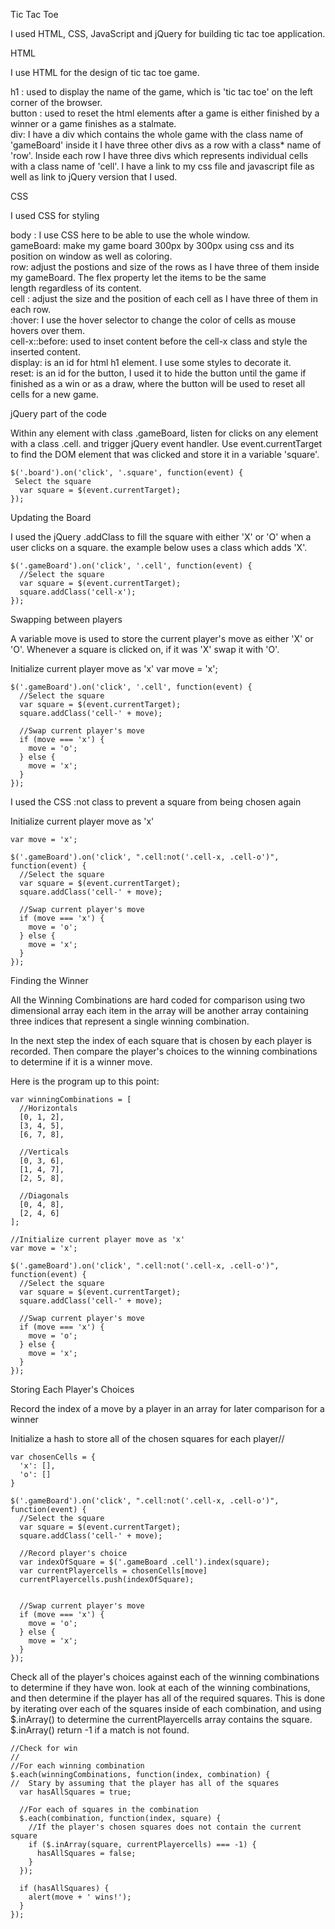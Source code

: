 Tic Tac Toe

I used HTML, CSS, JavaScript and jQuery for building tic tac toe application.

HTML

I use HTML for the design of tic tac toe game.

h1 : used to display the name of the game, which is 'tic tac toe' on the left corner of the browser.<br />
button : used to reset the html elements after a game is either finished by a winner or a game finishes as a stalmate.<br />
div: I have a div which contains the whole game with the class name of 'gameBoard' inside it I have three other divs as a row with a class* name of 'row'. Inside each row I have three divs which represents individual cells with a class name of 'cell'.
I have a link to my css file and javascript file as well as link to jQuery version that I used.

CSS

I used CSS for styling

body : I use CSS here to be able to use the whole window.<br />
gameBoard: make my game board 300px by 300px using css and its position on window as well as coloring.<br />
row: adjust the postions and size of the rows as I have three of them inside my gameBoard. The flex property let the items to be the same<br /> length regardless of its content.<br />
cell : adjust the size and the position of each cell as I have three of them in each row.<br />
:hover: I use the hover selector to change the color of cells as mouse hovers over them.<br />
cell-x::before: used to inset content before the cell-x class and style the inserted content.<br />
display: is an id for html h1 element. I use some styles to decorate it.<br />
reset: is an id for the button, I used it to hide the button until the game if finished as a win or as a draw, where the button will be used to reset all cells for a new game.

jQuery part of the code

Within any element with class .gameBoard, listen for clicks on any element with a class .cell. and trigger jQuery event handler. Use event.currentTarget to find the DOM element that was clicked and store it in a variable 'square'.

```
$('.board').on('click', '.square', function(event) {
 Select the square
  var square = $(event.currentTarget);
});
```
Updating the Board

I used the jQuery .addClass to fill the square with either 'X' or 'O' when a user clicks on a square.
the example below uses a class which adds 'X'.
```
$('.gameBoard').on('click', '.cell', function(event) {
  //Select the square
  var square = $(event.currentTarget);
  square.addClass('cell-x');
});
```
Swapping between players

A variable move is used to store the current player's move as either 'X' or 'O'. Whenever a square is clicked on,
if it was 'X' swap it with 'O'.

Initialize current player move as 'x'
var move = 'x';
```
$('.gameBoard').on('click', '.cell', function(event) {
  //Select the square
  var square = $(event.currentTarget);
  square.addClass('cell-' + move);

  //Swap current player's move
  if (move === 'x') {
    move = 'o';
  } else {
    move = 'x';
  }
});
```
I used the CSS :not class to prevent a square from being chosen again

Initialize current player move as 'x'
```
var move = 'x';

$('.gameBoard').on('click', ".cell:not('.cell-x, .cell-o')", function(event) {
  //Select the square
  var square = $(event.currentTarget);
  square.addClass('cell-' + move);

  //Swap current player's move
  if (move === 'x') {
    move = 'o';
  } else {
    move = 'x';
  }
});
```
Finding the Winner

All the Winning Combinations are hard coded for comparison using two dimensional array each item in the array will be another array containing
three indices that represent a single winning combination.

In the next step the index of each square that is chosen by each player  is recorded. Then compare the player's choices to the winning combinations to determine if it is a winner move.

Here is the program up to this point:
```
var winningCombinations = [
  //Horizontals
  [0, 1, 2],
  [3, 4, 5],
  [6, 7, 8],

  //Verticals
  [0, 3, 6],
  [1, 4, 7],
  [2, 5, 8],

  //Diagonals
  [0, 4, 8],
  [2, 4, 6]
];

//Initialize current player move as 'x'
var move = 'x';

$('.gameBoard').on('click', ".cell:not('.cell-x, .cell-o')", function(event) {
  //Select the square
  var square = $(event.currentTarget);
  square.addClass('cell-' + move);

  //Swap current player's move
  if (move === 'x') {
    move = 'o';
  } else {
    move = 'x';
  }
});
```
Storing Each Player's Choices

Record the index of a move by a player in an array for later comparison for a winner

Initialize a hash to store all of the chosen squares for each player//
```
var chosenCells = {
  'x': [],
  'o': []
}

$('.gameBoard').on('click', ".cell:not('.cell-x, .cell-o')", function(event) {
  //Select the square
  var square = $(event.currentTarget);
  square.addClass('cell-' + move);

  //Record player's choice
  var indexOfSquare = $('.gameBoard .cell').index(square);
  var currentPlayercells = chosenCells[move]
  currentPlayercells.push(indexOfSquare);


  //Swap current player's move  
  if (move === 'x') {
    move = 'o';
  } else {
    move = 'x';
  }
});
```

Check all of the player's choices against each of the winning combinations to determine if they have won.
look at each of the winning combinations, and then determine if the player has all of the required squares. This is done by iterating over each of the squares inside of each combination, and using $.inArray() to determine the currentPlayercells array contains the square. $.inArray() return -1 if a match is not found.

```
//Check for win
//
//For each winning combination
$.each(winningCombinations, function(index, combination) {
//  Stary by assuming that the player has all of the squares
  var hasAllSquares = true;

  //For each of squares in the combination
  $.each(combination, function(index, square) {
    //If the player's chosen squares does not contain the current square
    if ($.inArray(square, currentPlayercells) === -1) {
      hasAllSquares = false;
    }
  });

  if (hasAllSquares) {
    alert(move + ' wins!');
  }
});
```
